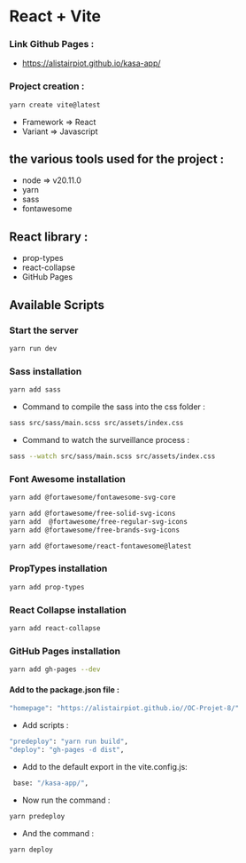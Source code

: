 # React + Vite

### Link Github Pages :

-   https://alistairpiot.github.io/kasa-app/

### Project creation :

```bash
yarn create vite@latest
```

-   Framework => React
-   Variant => Javascript

## the various tools used for the project :

-   node => v20.11.0
-   yarn
-   sass
-   fontawesome

## React library :

-   prop-types
-   react-collapse
-   GitHub Pages

## Available Scripts

### Start the server

```bash
yarn run dev
```

### Sass installation

```bash
yarn add sass
```

-   Command to compile the sass into the css folder :

```bash
sass src/sass/main.scss src/assets/index.css
```

-   Command to watch the surveillance process :

```bash
sass --watch src/sass/main.scss src/assets/index.css
```

### Font Awesome installation

```bash
yarn add @fortawesome/fontawesome-svg-core
```

```bash
yarn add @fortawesome/free-solid-svg-icons
yarn add  @fortawesome/free-regular-svg-icons
yarn add @fortawesome/free-brands-svg-icons
```

```bash
yarn add @fortawesome/react-fontawesome@latest
```

### PropTypes installation

```bash
yarn add prop-types
```

### React Collapse installation

```bash
yarn add react-collapse
```

### GitHub Pages installation

```bash
yarn add gh-pages --dev
```

#### Add to the package.json file :

```bash
"homepage": "https://alistairpiot.github.io//OC-Projet-8/"
```

-   Add scripts :

```bash
"predeploy": "yarn run build",
"deploy": "gh-pages -d dist",
```

-   Add to the default export in the vite.config.js:

```bash
 base: "/kasa-app/",
```

-   Now run the command :

```bash
yarn predeploy
```

-   And the command :

```bash
yarn deploy
```

